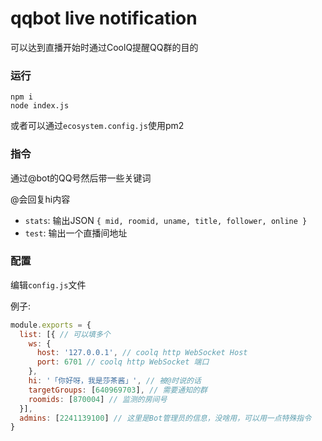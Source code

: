 # qqbot live notification

可以达到直播开始时通过CoolQ提醒QQ群的目的

### 运行

```shell
npm i
node index.js
```

或者可以通过`ecosystem.config.js`使用pm2

### 指令

通过@bot的QQ号然后带一些关键词

@会回复hi内容

* `stats`: 输出JSON `{ mid, roomid, uname, title, follower, online }`
* `test`: 输出一个直播间地址

### 配置

编辑`config.js`文件

例子:

```javascript
module.exports = {
  list: [{ // 可以填多个
    ws: {
      host: '127.0.0.1', // coolq http WebSocket Host
      port: 6701 // coolq http WebSocket 端口
    },
    hi: '「你好呀，我是莎茶酱」', // 被@时说的话
    targetGroups: [640969703], // 需要通知的群
    roomids: [870004] // 监测的房间号
  }],
  admins: [2241139100] // 这里是Bot管理员的信息，没啥用，可以用一点特殊指令
}
```

